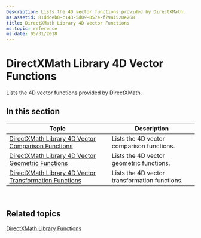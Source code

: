 ```yaml
---
Description: Lists the 4D vector functions provided by DirectXMath.
ms.assetid: 81dddeb0-c143-5d09-057e-f7941520e268
title: DirectXMath Library 4D Vector Functions
ms.topic: reference
ms.date: 05/31/2018
---
```


# DirectXMath Library 4D Vector Functions

Lists the 4D vector functions provided by DirectXMath.

## In this section



| Topic                                                                                                                           | Description                                              |
|---------------------------------------------------------------------------------------------------------------------------------|----------------------------------------------------------|
| [DirectXMath Library 4D Vector Comparison Functions](ovw-xnamath-reference-functions-vector4-comparison.md)<br/>         | Lists the 4D vector comparison functions.<br/>     |
| [DirectXMath Library 4D Vector Geometric Functions](ovw-xnamath-reference-functions-vector4-geometric.md)<br/>           | Lists the 4D vector geometric functions.<br/>      |
| [DirectXMath Library 4D Vector Transformation Functions](ovw-xnamath-reference-functions-vector4-transformation.md)<br/> | Lists the 4D vector transformation functions.<br/> |



 

## Related topics

<dl> <dt>

[DirectXMath Library Functions](ovw-xnamath-reference-functions.md)
</dt> </dl>

 

 




